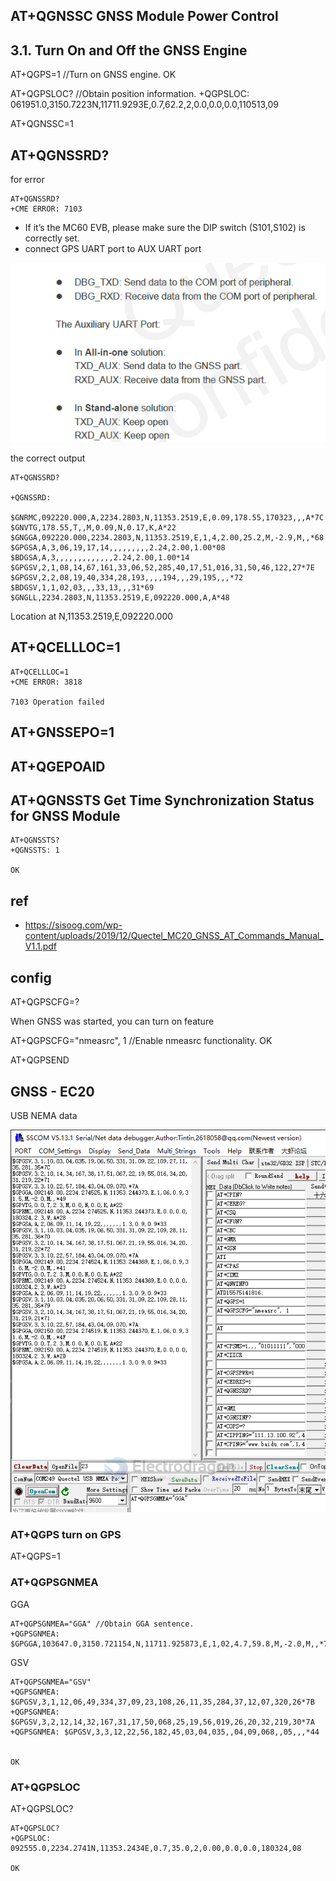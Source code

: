 

## AT+QGNSSC GNSS Module Power Control



## 3.1. Turn On and Off the GNSS Engine

AT+QGPS=1 //Turn on GNSS engine.
OK


AT+QGPSLOC? //Obtain position information.
+QGPSLOC: 061951.0,3150.7223N,11711.9293E,0.7,62.2,2,0.0,0.0,0.0,110513,09



AT+QGNSSC=1

## AT+QGNSSRD?


for error

    AT+QGNSSRD?
    +CME ERROR: 7103

- If it’s the MC60 EVB, please make sure the DIP switch (S101,S102) is correctly set.
- connect GPS UART port to AUX UART port 


![](11-16-17-17-03-2023.png)


the correct output 

    AT+QGNSSRD?

    +QGNSSRD: 

    $GNRMC,092220.000,A,2234.2803,N,11353.2519,E,0.09,178.55,170323,,,A*7C
    $GNVTG,178.55,T,,M,0.09,N,0.17,K,A*22
    $GNGGA,092220.000,2234.2803,N,11353.2519,E,1,4,2.00,25.2,M,-2.9,M,,*68
    $GPGSA,A,3,06,19,17,14,,,,,,,,,2.24,2.00,1.00*08
    $BDGSA,A,3,,,,,,,,,,,,,2.24,2.00,1.00*14
    $GPGSV,2,1,08,14,67,161,33,06,52,285,40,17,51,016,31,50,46,122,27*7E
    $GPGSV,2,2,08,19,40,334,28,193,,,,194,,,29,195,,,*72
    $BDGSV,1,1,02,03,,,33,13,,,31*69
    $GNGLL,2234.2803,N,11353.2519,E,092220.000,A,A*48

Location at N,11353.2519,E,092220.000


## AT+QCELLLOC=1

    AT+QCELLLOC=1
    +CME ERROR: 3818

    7103 Operation failed

## AT+GNSSEPO=1

## AT+QGEPOAID


## AT+QGNSSTS Get Time Synchronization Status for GNSS Module

    AT+QGNSSTS?
    +QGNSSTS: 1

    OK

## ref 

- https://sisoog.com/wp-content/uploads/2019/12/Quectel_MC20_GNSS_AT_Commands_Manual_V1.1.pdf




## config 

AT+QGPSCFG=?

When GNSS was started, you can turn on <nmeasrc> feature

AT+QGPSCFG="nmeasrc", 1 //Enable nmeasrc functionality.
OK



AT+QGPSEND


## GNSS - EC20

USB NEMA data 

![](2024-03-18-17-22-02.png)



### AT+QGPS turn on GPS 

AT+QGPS=1 


### AT+QGPSGNMEA

GGA 

    AT+QGPSGNMEA="GGA" //Obtain GGA sentence.
    +QGPSGNMEA: $GPGGA,103647.0,3150.721154,N,11711.925873,E,1,02,4.7,59.8,M,-2.0,M,,*77

GSV

    AT+QGPSGNMEA="GSV"
    +QGPSGNMEA: $GPGSV,3,1,12,06,49,334,37,09,23,108,26,11,35,284,37,12,07,320,26*7B
    +QGPSGNMEA: $GPGSV,3,2,12,14,32,167,31,17,50,068,25,19,56,019,26,20,32,219,30*7A
    +QGPSGNMEA: $GPGSV,3,3,12,22,56,182,45,03,04,035,,04,09,068,,05,,,*44


    OK

### AT+QGPSLOC

AT+QGPSLOC?

    AT+QGPSLOC?
    +QGPSLOC: 092555.0,2234.2741N,11353.2434E,0.7,35.0,2,0.00,0.0,0.0,180324,08

    OK
